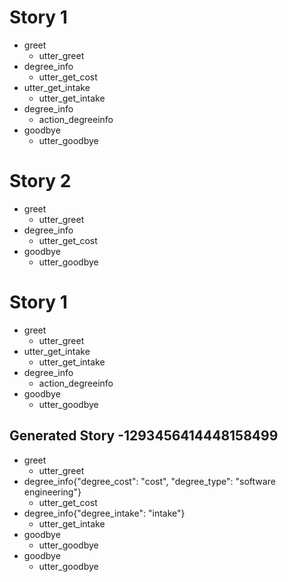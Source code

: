 # Story 1
* greet
    - utter_greet
* degree_info
    - utter_get_cost
* utter_get_intake
    - utter_get_intake
* degree_info
    - action_degreeinfo
* goodbye
    - utter_goodbye

# Story 2
* greet
    - utter_greet
* degree_info
    - utter_get_cost
* goodbye
    - utter_goodbye

# Story 1
* greet
    - utter_greet
* utter_get_intake
    - utter_get_intake
* degree_info
    - action_degreeinfo
* goodbye
    - utter_goodbye

## Generated Story -1293456414448158499
* greet
    - utter_greet
* degree_info{"degree_cost": "cost", "degree_type": "software engineering"}
    - utter_get_cost
* degree_info{"degree_intake": "intake"}
    - utter_get_intake
* goodbye
    - utter_goodbye
* goodbye
    - utter_goodbye

